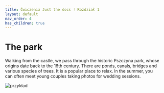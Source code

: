 ```yaml
---
title: Ćwiczenia Just the docs ! Rozdział 1
layout: default
nav_order: 4
has_children: true
---
```


# The park
Walking from the castle, we pass through the historic Pszczyna park, whose origins date back to the 16th century. There are ponds, canals, bridges and various species of trees. It is a popular place to relax. In the summer, you can often meet young couples taking photos for wedding sessions.

![przykład](../images/r.png)



  
